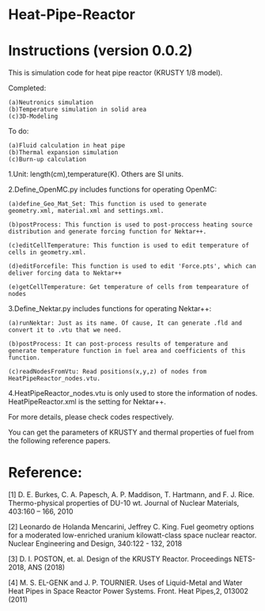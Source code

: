# Heat-Pipe-Reactor
# Instructions (version 0.0.2)

This is simulation code for heat pipe reactor (KRUSTY 1/8 model).

Completed:

    (a)Neutronics simulation 
    (b)Temperature simulation in solid area
    (c)3D-Modeling

To do:

    (a)Fluid calculation in heat pipe
    (b)Thermal expansion simulation
    (c)Burn-up calculation



1.Unit: length(cm),temperature(K). Others are SI units.

2.Define_OpenMC.py includes functions for operating OpenMC:

    (a)define_Geo_Mat_Set: This function is used to generate  geometry.xml, material.xml and settings.xml.
    
    (b)postProcess: This function is used to post-proccess heating source distribution and generate forcing function for Nektar++.
    
    (c)editCellTemperature: This function is used to edit temperature of cells in geometry.xml.
    
    (d)editForcefile: This function is used to edit 'Force.pts', which can deliver forcing data to Nektar++
    
    (e)getCellTemperature: Get temperature of cells from tempearature of nodes

3.Define_Nektar.py includes functions for operating Nektar++:

    (a)runNektar: Just as its name. Of cause, It can generate .fld and convert it to .vtu that we need.
    
    (b)postProcess: It can post-process results of temperature and generate temperature function in fuel area and coefficients of this function.
    
    (c)readNodesFromVtu: Read positions(x,y,z) of nodes from HeatPipeReactor_nodes.vtu.

4.HeatPipeReactor_nodes.vtu is only used to store the information of nodes. HeatPipeReactor.xml is the setting for Nektar++.

For more details, please check codes respectively.

You can get the parameters of KRUSTY and thermal properties of fuel from the following reference papers. 

# Reference:
[1] D. E. Burkes, C. A. Papesch, A. P. Maddison, T. Hartmann, and F. J. Rice. Thermo-physical properties of DU-10 wt. Journal of Nuclear Materials, 403:160 – 166, 2010

[2] Leonardo de Holanda Mencarini, Jeffrey C. King. Fuel geometry options for a moderated low-enriched uranium kilowatt-class space nuclear reactor. Nuclear Engineering and Design, 340:122 - 132, 2018

[3] D. I. POSTON, et. al. Design of the KRUSTY Reactor. Proceedings NETS-2018, ANS (2018)

[4] M. S. EL-GENK and J. P. TOURNIER. Uses  of Liquid-Metal and Water Heat Pipes in Space Reactor Power Systems. Front. Heat Pipes,2, 013002 (2011)

